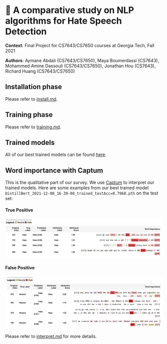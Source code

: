 # 🤬 A comparative study on NLP algorithms for Hate Speech Detection

**Context**: Final Project for CS7643/CS7650 courses at Georgia Tech, Fall 2021

**Authors**: Aymane Abdali (CS7643/CS7650), Maya Boumerdassi (CS7643), Mohammed Amine Dassouli (CS7643/CS7650), Jonathan Hou (CS7643), Richard Huang (CS7643/CS7650)

## Installation phase

Please refer to [install.md](docs/install.md).

## Training phase

Please refer to [training.md](docs/training.md).

## Trained models

All of our best trained models can be found [here](https://1drv.ms/u/s!Ak4YJhU8zi9qrzdQT5BFOXCfVQ3A?e=xJPiJm).

## Word importance with Captum

This is the qualitative part of our survey. We use [Captum](https://captum.ai/) to interpret our trained models. Here are some examples from our best trained model `DistillBert_2021-12-08_16-39-08_trained_testAcc=0.7960.pth` on the test set:

#### True Positive

![DistillBert_TP](docs/assets/DistillBert_TP.png)

#### False Positive

![DistillBert_FP](docs/assets/DistillBert_FP.png)

Please refer to [interpret.md](docs/interpret.md) for more details.
